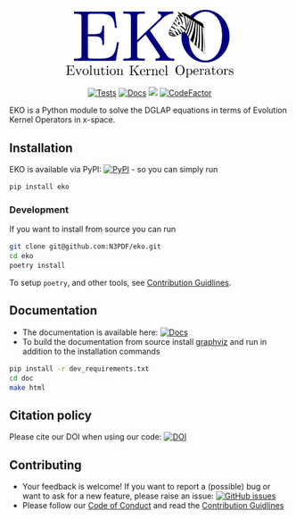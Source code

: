 <p align="center">
  <a href="https://n3pdf.github.io/eko/"><img alt="EKO" src="https://raw.githubusercontent.com/N3PDF/eko/master/doc/source/img/Logo.png" width=300></a>
</p>
<p align="center">
  <a href="https://github.com/N3PDF/eko/actions/workflows/unittests.yml"><img alt="Tests" src="https://github.com/N3PDF/eko/actions/workflows/unittests.yml/badge.svg" /></a>
  <a href="https://eko.readthedocs.io/en/latest/?badge=latest"><img alt="Docs" src="https://readthedocs.org/projects/eko/badge/?version=latest"></a>
  <a href="https://codecov.io/gh/N3PDF/eko"><img src="https://codecov.io/gh/N3PDF/eko/branch/master/graph/badge.svg" /></a>
  <a href="https://www.codefactor.io/repository/github/n3pdf/eko"><img src="https://www.codefactor.io/repository/github/n3pdf/eko/badge" alt="CodeFactor" /></a>
</p>

EKO is a Python module to solve the DGLAP equations in terms of Evolution Kernel Operators in x-space.

## Installation
EKO is available via PyPI: <a href="https://pypi.org/project/eko/"><img alt="PyPI" src="https://img.shields.io/pypi/v/eko"/></a> - so you can simply run
```bash
pip install eko
```

### Development

If you want to install from source you can run
```bash
git clone git@github.com:N3PDF/eko.git
cd eko
poetry install
```

To setup `poetry`, and other tools, see [Contribution
Guidlines](https://github.com/N3PDF/eko/blob/master/.github/CONTRIBUTING.md).

## Documentation
- The documentation is available here: <a href="https://eko.readthedocs.io/en/latest/?badge=latest"><img alt="Docs" src="https://readthedocs.org/projects/eko/badge/?version=latest"></a>
- To build the documentation from source install [graphviz](https://www.graphviz.org/) and run in addition to the installation commands
```bash
pip install -r dev_requirements.txt
cd doc
make html
```

## Citation policy
Please cite our DOI when using our code: <a href="https://doi.org/10.5281/zenodo.3874237"><img src="https://zenodo.org/badge/DOI/10.5281/zenodo.3874237.svg" alt="DOI"/></a>

## Contributing
- Your feedback is welcome! If you want to report a (possible) bug or want to ask for a new feature, please raise an issue: <a href="https://img.shields.io/github/issues/N3PDF/eko"><img alt="GitHub issues" src="https://img.shields.io/github/issues/N3PDF/eko"/></a>
- Please follow our [Code of Conduct](https://github.com/N3PDF/eko/blob/master/.github/CODE_OF_CONDUCT.md) and read the
  [Contribution Guidlines](https://github.com/N3PDF/eko/blob/master/.github/CONTRIBUTING.md)
